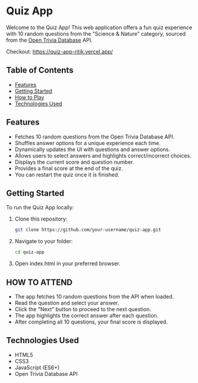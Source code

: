 # Quiz App

Welcome to the Quiz App! This web application offers a fun quiz experience with 10 random questions from the "Science & Nature" category, sourced from the [Open Trivia Database](https://opentdb.com/) API.

Checkout: https://quiz-app-ritik.vercel.app/

## Table of Contents

- [Features](#features)
- [Getting Started](#getting-started)
- [How to Play](#how-to-attend)
- [Technologies Used](#technologies-used)

## Features

- Fetches 10 random questions from the Open Trivia Database API.
- Shuffles answer options for a unique experience each time.
- Dynamically updates the UI with questions and answer options.
- Allows users to select answers and highlights correct/incorrect choices.
- Displays the current score and question number.
- Provides a final score at the end of the quiz.
- You can restart the quiz once it is finished.

## Getting Started

To run the Quiz App locally:

1. Clone this repository:
   ```bash
   git clone https://github.com/your-username/quiz-app.git

2. Navigate to your folder:
   ```bash
   cd quiz-app
3. Open index.html in your preferred browser.

## HOW TO ATTEND

- The app fetches 10 random questions from the API when loaded.
- Read the question and select your answer.
- Click the "Next" button to proceed to the next question.
- The app highlights the correct answer after each question.
- After completing all 10 questions, your final score is displayed.

## Technologies Used

- HTML5
- CSS3
- JavaScript (ES6+)
- Open Trivia Database API




